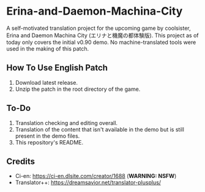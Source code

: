 # Erina-and-Daemon-Machina-City
A self-motivated translation project for the upcoming game by coolsister, Erina and Daemon Machina City (エリナと機魔の都体験版).
This project as of today only covers the initial v0.90 demo. No machine-translated tools were used in the making of this patch.

## How To Use English Patch
1. Download latest release.
2. Unzip the patch in the root directory of the game.

## To-Do
1. Translation checking and editing overall.
2. Translation of the content that isn't available in the demo but is still present in the demo files.
3. This repository's README.

## Credits
- Ci-en: https://ci-en.dlsite.com/creator/1688 (**WARNING: NSFW**)
- Translator++: https://dreamsavior.net/translator-plusplus/
